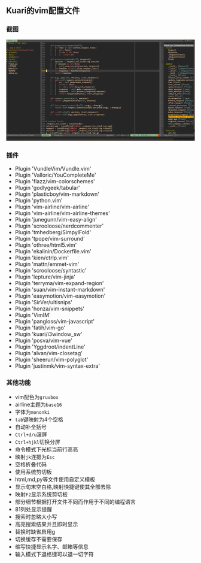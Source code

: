 ## Kuari的vim配置文件

### 截图
![my_vim](vimexample.png)

### 插件

* Plugin 'VundleVim/Vundle.vim'
* Plugin 'Valloric/YouCompleteMe'
* Plugin 'flazz/vim-colorschemes'
* Plugin 'godlygeek/tabular'
* Plugin 'plasticboy/vim-markdown'
* Plugin 'python.vim'
* Plugin 'vim-airline/vim-airline'
* Plugin 'vim-airline/vim-airline-themes'
* Plugin 'junegunn/vim-easy-align'
* Plugin 'scrooloose/nerdcommenter'
* Plugin 'tmhedberg/SimpylFold'
* Plugin 'tpope/vim-surround'
* Plugin 'othree/html5.vim'
* Plugin 'ekalinin/Dockerfile.vim'
* Plugin 'kien/ctrlp.vim'
* Plugin 'mattn/emmet-vim'
* Plugin 'scrooloose/syntastic'
* Plugin 'lepture/vim-jinja'
* Plugin 'terryma/vim-expand-region'
* Plugin 'suan/vim-instant-markdown'
* Plugin 'easymotion/vim-easymotion'
* Plugin 'SirVer/ultisnips'
* Plugin 'honza/vim-snippets'
* Plugin 'VimIM'
* Plugin 'pangloss/vim-javascript'
* Plugin 'fatih/vim-go'
* Plugin 'kuari/i3window_sw'
* Plugin 'posva/vim-vue'
* Plugin 'Yggdroot/indentLine'
* Plugin 'alvan/vim-closetag'
* Plugin 'sheerun/vim-polyglot'
* Plugin 'justinmk/vim-syntax-extra'

### 其他功能

* vim配色为`gruvbox`
* airline主题为`base16`
* 字体为`mononki`
* `tab`键映射为4个空格
* 自动补全括号
* `Ctrl+d/u`滚屏
* `Ctrl+hjkl`切换分屏
* 命令模式下光标当前行高亮
* 映射`jk`连摁为`Esc`
* 空格折叠代码
* 使用系统剪切板
* html,md,py等文件使用自定义模板
* 显示句末空白格,映射快捷键使其全部去除
* 映射`F2`显示系统剪切板
* 部分细节根据打开文件不同而作用于不同的编程语言
* 81列处显示提醒
* 搜索时忽略大小写
* 高亮搜索结果并且即时显示
* 替换时缺省启用g
* 切换缓存不需要保存
* 缩写快捷显示名字、邮箱等信息
* 输入模式下退格键可以退一切字符
